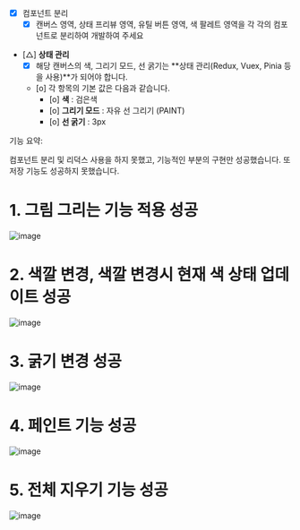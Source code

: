 - [x]  컴포넌트 분리
    - [x]  캔버스 영역, 상태 프리뷰 영역, 유틸 버튼 영역, 색 팔레트 영역을 각 각의 컴포넌트로 분리하여 개발하여 주세요

- [△]  **상태 관리**
    - [x]  해당 캔버스의 색, 그리기 모드, 선 굵기는 **상태 관리(Redux, Vuex, Pinia 등을 사용)**가 되어야 합니다.
    - [o]  각 항목의 기본 값은 다음과 같습니다.
        - [o]  **색** : 검은색
        - [o]  **그리기 모드** : 자유 선 그리기 (PAINT)
        - [o]  **선 굵기** : 3px
       
       
       
       
기능 요약:

컴포넌트 분리 및 리덕스 사용을 하지 못했고, 기능적인 부분의 구현만 성공했습니다.
또 저장 기능도 성공하지 못했습니다.


# 1. 그림 그리는 기능 적용 성공
![image](https://user-images.githubusercontent.com/62534722/188874844-7d46ab51-8586-4c35-b93d-194769effd55.png)


# 2. 색깔 변경, 색깔 변경시 현재 색 상태 업데이트 성공
![image](https://user-images.githubusercontent.com/62534722/188875008-b3246783-a453-4459-834b-762c273baed6.png)

# 3. 굵기 변경 성공
![image](https://user-images.githubusercontent.com/62534722/188875194-feeb4f15-0062-404f-9aea-24ba4aa525cd.png)

# 4. 페인트 기능 성공
![image](https://user-images.githubusercontent.com/62534722/188875630-5b5555e2-b2b7-408f-820b-4c347e0658a5.png)

# 5. 전체 지우기 기능 성공
![image](https://user-images.githubusercontent.com/62534722/188875699-c5829e95-3013-45ce-b7fd-9518d4ef5a4c.png)
